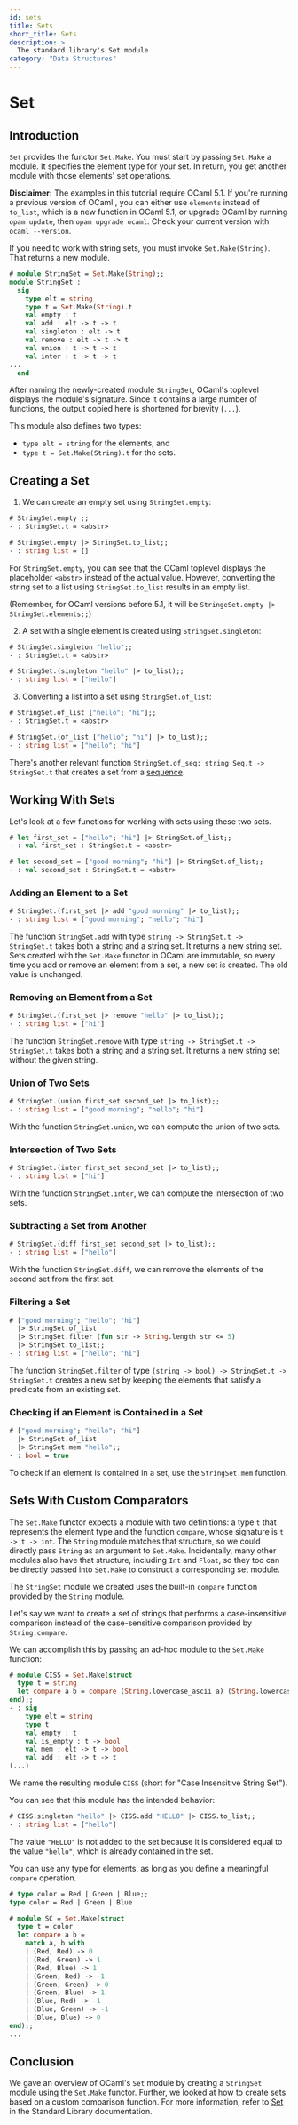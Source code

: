 ```yaml
---
id: sets
title: Sets
short_title: Sets
description: >
  The standard library's Set module
category: "Data Structures"
---
```


# Set

## Introduction

`Set` provides the functor `Set.Make`. You must start by passing `Set.Make` a module. It specifies the element type for your set. In return, you get another module with those elements' set operations.

**Disclaimer:** The examples in this tutorial require OCaml 5.1. If you're running a previous version of OCaml , you can either use `elements` instead of `to_list`, which is a new function in OCaml 5.1, or upgrade OCaml by running `opam update`, then `opam upgrade ocaml`. Check your current version with `ocaml --version`. 

If you need to work with string sets, you must invoke `Set.Make(String)`. That returns a new module.
```ocaml
# module StringSet = Set.Make(String);;
module StringSet :
  sig
    type elt = string
    type t = Set.Make(String).t
    val empty : t
    val add : elt -> t -> t
    val singleton : elt -> t
    val remove : elt -> t -> t
    val union : t -> t -> t
    val inter : t -> t -> t
...
  end
```

After naming the newly-created module `StringSet`, OCaml's toplevel displays the module's signature. Since it contains a large number of functions, the output copied here is shortened for brevity (`...`).

This module also defines two types:
- `type elt = string` for the elements, and
- `type t = Set.Make(String).t` for the sets.

## Creating a Set

1. We can create an empty set using `StringSet.empty`:
```ocaml
# StringSet.empty ;;
- : StringSet.t = <abstr>

# StringSet.empty |> StringSet.to_list;;
- : string list = []
```

For `StringSet.empty`, you can see that the OCaml toplevel displays the placeholder `<abstr>` instead of the actual value. However, converting the string set to a list using `StringSet.to_list` results in an empty list.

(Remember, for OCaml versions before 5.1, it will be `StringeSet.empty |> StringSet.elements;;`)

2. A set with a single element is created using `StringSet.singleton`:
```ocaml
# StringSet.singleton "hello";;
- : StringSet.t = <abstr>

# StringSet.(singleton "hello" |> to_list);;
- : string list = ["hello"]
```

3. Converting a list into a set using `StringSet.of_list`:
```ocaml
# StringSet.of_list ["hello"; "hi"];;
- : StringSet.t = <abstr>

# StringSet.(of_list ["hello"; "hi"] |> to_list);;
- : string list = ["hello"; "hi"]
```

There's another relevant function `StringSet.of_seq: string Seq.t -> StringSet.t` that creates a set from a [sequence](/doc/sequences).

## Working With Sets

Let's look at a few functions for working with sets using these two sets.
```ocaml
# let first_set = ["hello"; "hi"] |> StringSet.of_list;;
- : val first_set : StringSet.t = <abstr>

# let second_set = ["good morning"; "hi"] |> StringSet.of_list;;
- : val second_set : StringSet.t = <abstr>
```

### Adding an Element to a Set

```ocaml
# StringSet.(first_set |> add "good morning" |> to_list);;
- : string list = ["good morning"; "hello"; "hi"]
```

The function `StringSet.add` with type `string -> StringSet.t -> StringSet.t` takes both a string and a string set. It returns a new string set. Sets created with the `Set.Make` functor in OCaml are immutable, so every time you add or remove an element from a set, a new set is created. The old value is unchanged.

### Removing an Element from a Set

```ocaml
# StringSet.(first_set |> remove "hello" |> to_list);;
- : string list = ["hi"]
```

The function `StringSet.remove` with type `string -> StringSet.t -> StringSet.t` takes both a string and a string set. It returns a new string set without the given string.

### Union of Two Sets

```ocaml
# StringSet.(union first_set second_set |> to_list);;
- : string list = ["good morning"; "hello"; "hi"]
```

With the function `StringSet.union`, we can compute the union of two sets.

### Intersection of Two Sets

```ocaml
# StringSet.(inter first_set second_set |> to_list);;
- : string list = ["hi"]
```

With the function `StringSet.inter`, we can compute the intersection of two sets.

### Subtracting a Set from Another

```ocaml
# StringSet.(diff first_set second_set |> to_list);;
- : string list = ["hello"]
```

With the function `StringSet.diff`, we can remove the elements of the second set from the first set.

### Filtering a Set

```ocaml
# ["good morning"; "hello"; "hi"]
  |> StringSet.of_list
  |> StringSet.filter (fun str -> String.length str <= 5)
  |> StringSet.to_list;;
- : string list = ["hello"; "hi"]
```

The function `StringSet.filter` of type `(string -> bool) -> StringSet.t -> StringSet.t` creates a new set by keeping the elements that satisfy a predicate from an existing set.

### Checking if an Element is Contained in a Set

```ocaml
# ["good morning"; "hello"; "hi"]
  |> StringSet.of_list
  |> StringSet.mem "hello";;
- : bool = true
```

To check if an element is contained in a set, use the `StringSet.mem` function.

## Sets With Custom Comparators

The `Set.Make` functor expects a module with two definitions: a type `t`
that represents the element type and the function `compare`,
whose signature is `t -> t -> int`. The
`String` module matches that structure, so we could
directly pass `String` as an argument to `Set.Make`. Incidentally, many
other modules also have that structure, including `Int` and `Float`,
so they too can be directly passed into `Set.Make` to construct a corresponding set module.

The `StringSet` module we created uses the built-in `compare` function provided by the `String` module.

Let's say we want to create a set of strings that performs a case-insensitive
comparison instead of the case-sensitive comparison provided by `String.compare`.

We can accomplish this by passing an ad-hoc module to the `Set.Make` function:

```ocaml
# module CISS = Set.Make(struct
  type t = string
  let compare a b = compare (String.lowercase_ascii a) (String.lowercase_ascii b)
end);;
- : sig
    type elt = string
    type t
    val empty : t
    val is_empty : t -> bool
    val mem : elt -> t -> bool
    val add : elt -> t -> t
(...)
```

We name the resulting module `CISS` (short for "Case Insensitive String Set").

You can see that this module has the intended behavior:

```ocaml
# CISS.singleton "hello" |> CISS.add "HELLO" |> CISS.to_list;;
- : string list = ["hello"]
```
The value `"HELLO"` is not added to the set because it is considered equal to the value `"hello"`, which is already contained in the set.

You can use any type for elements, as long as you define a meaningful `compare` operation.
```ocaml
# type color = Red | Green | Blue;;
type color = Red | Green | Blue

# module SC = Set.Make(struct
  type t = color
  let compare a b =
    match a, b with
    | (Red, Red) -> 0
    | (Red, Green) -> 1
    | (Red, Blue) -> 1
    | (Green, Red) -> -1
    | (Green, Green) -> 0
    | (Green, Blue) -> 1
    | (Blue, Red) -> -1
    | (Blue, Green) -> -1
    | (Blue, Blue) -> 0
end);;
...
```

## Conclusion

We gave an overview of OCaml's `Set` module by creating a `StringSet` module using the `Set.Make` functor. Further, we looked at how to create sets based on a custom comparison function. For more information, refer to [Set](/api/Set.Make.html) in the Standard Library documentation.

